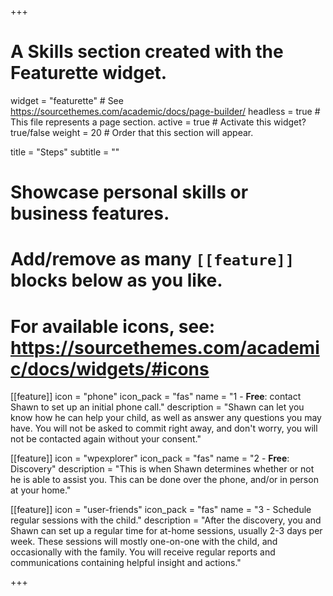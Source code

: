 +++
# A Skills section created with the Featurette widget.
widget = "featurette"  # See https://sourcethemes.com/academic/docs/page-builder/
headless = true  # This file represents a page section.
active = true  # Activate this widget? true/false
weight = 20  # Order that this section will appear.

title = "Steps"
subtitle = ""

# Showcase personal skills or business features.
# 
# Add/remove as many `[[feature]]` blocks below as you like.
# 
# For available icons, see: https://sourcethemes.com/academic/docs/widgets/#icons

[[feature]]
  icon = "phone"
  icon_pack = "fas"
  name = "1 - __Free__: contact Shawn to set up an initial phone call."
  description = "Shawn can let you know how he can help your child, as well as answer any questions you may have. You will not be asked to commit right away, and don't worry, you will not be contacted again without your consent."
  
[[feature]]
  icon = "wpexplorer"
  icon_pack = "fas"
  name = "2 - __Free__: Discovery"
  description = "This is when Shawn determines whether or not he is able to assist you. This can be done over the phone, and/or in person at your home."  
  
[[feature]]
  icon = "user-friends"
  icon_pack = "fas"
  name = "3 - Schedule regular sessions with the child."
  description = "After the discovery, you and Shawn can set up a regular time for at-home sessions, usually 2-3 days per week. These sessions will mostly one-on-one with the child, and occasionally with the family. You will receive regular reports and communications containing helpful insight and actions."

+++
